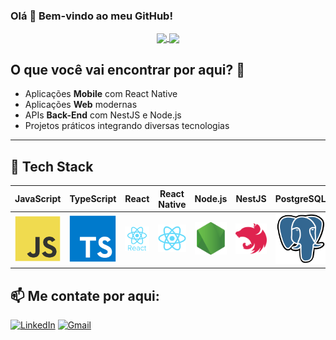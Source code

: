 ### Olá 👋 Bem-vindo ao meu GitHub!

<p align="center">
  <a href="https://github.com/anuraghazra/github-readme-stats">
    <img width="55%" align="center" src="https://github-readme-stats.vercel.app/api?username=DanielVieiraFernandes&hide=issues&show_icons=true&theme=radical" />
    <img width="40%" align="center" src="https://github-readme-stats.vercel.app/api/top-langs?username=DanielVieiraFernandes&langs_count=5&layout=compact&theme=radical&show_icons=true" />
  </a>
</p>
  

## O que você vai encontrar por aqui? 🔎

- Aplicações **Mobile** com React Native
- Aplicações **Web** modernas
- APIs **Back-End** com NestJS e Node.js
- Projetos práticos integrando diversas tecnologias
  
---

## 🚀 Tech Stack

| JavaScript | TypeScript | React | React Native | Node.js | NestJS | PostgreSQL | Docker |
|------------|-----------|--------------|---------|--------|------------|------------|------------|
| ![JavaScript](https://raw.githubusercontent.com/devicons/devicon/master/icons/javascript/javascript-original.svg) | ![TypeScript](https://raw.githubusercontent.com/devicons/devicon/master/icons/typescript/typescript-original.svg) | ![React](https://github.com/devicons/devicon/blob/master/icons/react/react-original-wordmark.svg) | ![ReactNative](https://raw.githubusercontent.com/devicons/devicon/master/icons/react/react-original.svg) | ![Node.js](https://raw.githubusercontent.com/devicons/devicon/master/icons/nodejs/nodejs-original.svg) | ![NestJS](https://raw.githubusercontent.com/devicons/devicon/master/icons/nestjs/nestjs-original.svg) | ![PostgreSQL](https://raw.githubusercontent.com/devicons/devicon/master/icons/postgresql/postgresql-original.svg) |![Docker](https://github.com/devicons/devicon/blob/master/icons/docker/docker-plain.svg) |


## 📫 Me contate por aqui: 
[![LinkedIn](https://img.shields.io/badge/LinkedIn-%230A66C2?style=for-the-badge&logo=linkedin&logoColor=white)](https://www.linkedin.com/in/daniel-vieira-fernandes-6397a5249)
[![Gmail](https://img.shields.io/badge/Gmail-%23D14836?style=for-the-badge&logo=gmail&logoColor=white)](mailto:fernandesdanielvieira@gmail.com)
